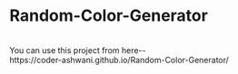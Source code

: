 # Random-Color-Generator
<br>
You can use this project from here--
<br>
https://coder-ashwani.github.io/Random-Color-Generator/
